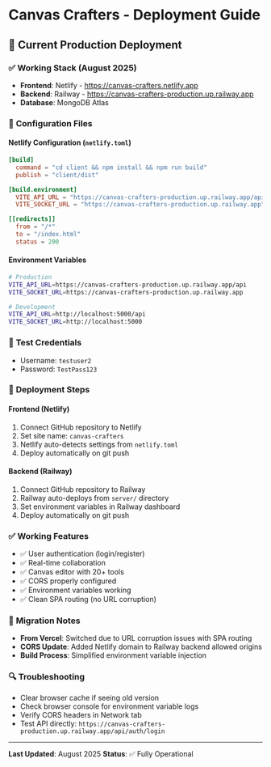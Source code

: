 # Canvas Crafters - Deployment Guide

## 🚀 Current Production Deployment

### ✅ **Working Stack (August 2025)**
- **Frontend**: Netlify - https://canvas-crafters.netlify.app
- **Backend**: Railway - https://canvas-crafters-production.up.railway.app
- **Database**: MongoDB Atlas

### 🔧 **Configuration Files**

#### Netlify Configuration (`netlify.toml`)
```toml
[build]
  command = "cd client && npm install && npm run build"
  publish = "client/dist"

[build.environment]
  VITE_API_URL = "https://canvas-crafters-production.up.railway.app/api"
  VITE_SOCKET_URL = "https://canvas-crafters-production.up.railway.app"

[[redirects]]
  from = "/*"
  to = "/index.html"
  status = 200
```

#### Environment Variables
```bash
# Production
VITE_API_URL=https://canvas-crafters-production.up.railway.app/api
VITE_SOCKET_URL=https://canvas-crafters-production.up.railway.app

# Development
VITE_API_URL=http://localhost:5000/api
VITE_SOCKET_URL=http://localhost:5000
```

### 🎯 **Test Credentials**
- Username: `testuser2`
- Password: `TestPass123`

### 📝 **Deployment Steps**

#### Frontend (Netlify)
1. Connect GitHub repository to Netlify
2. Set site name: `canvas-crafters`
3. Netlify auto-detects settings from `netlify.toml`
4. Deploy automatically on git push

#### Backend (Railway)
1. Connect GitHub repository to Railway
2. Railway auto-deploys from `server/` directory
3. Set environment variables in Railway dashboard
4. Deploy automatically on git push

### ✅ **Working Features**
- ✅ User authentication (login/register)
- ✅ Real-time collaboration
- ✅ Canvas editor with 20+ tools
- ✅ CORS properly configured
- ✅ Environment variables working
- ✅ Clean SPA routing (no URL corruption)

### 🚫 **Migration Notes**
- **From Vercel**: Switched due to URL corruption issues with SPA routing
- **CORS Update**: Added Netlify domain to Railway backend allowed origins
- **Build Process**: Simplified environment variable injection

### 🔍 **Troubleshooting**
- Clear browser cache if seeing old version
- Check browser console for environment variable logs
- Verify CORS headers in Network tab
- Test API directly: `https://canvas-crafters-production.up.railway.app/api/auth/login`

---
**Last Updated**: August 2025
**Status**: ✅ Fully Operational

